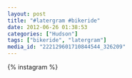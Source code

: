 ```yaml
---
layout: post
title: "#latergram #bikeride"
date: 2012-06-26 01:38:53
categories: ["Hudson"]
tags: ["bikeride", "latergram"]
media_id: "222129601710844544_326209"
---
```


{% instagram %}
